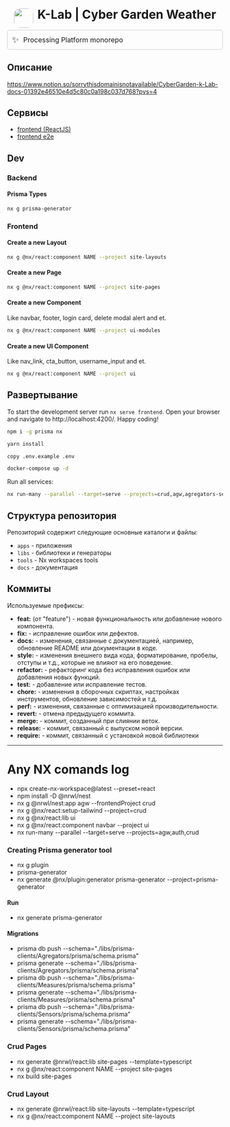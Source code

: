 <div style="display: flex; flex-direction: row; align-items: center; justify-content: center;">  
  <img style="border-radius: 1em; align-self: center;" src="https://git.djft.ru/avatars/9f5343fc9d97fdb7f08afabf3c472334?size=420" width="45">  
  <h1 style="text-align: center; margin-left: 10px; margin-top: 2px;">K-Lab | Cyber Garden Weather</h1>  
</div>  



<div style="display: flex; align-items: center; border: 1px solid #ccc; padding: 10px; border-radius: 5px;">  
  <span style="font-size: 20px; margin-right: 10px;">✨</span>  
  <span style="font-size: 16px;">  
  Processing Platform monorepo  
  </span>  
</div>  


## Описание
https://www.notion.so/sorrythisdomainisnotavailable/CyberGarden-k-Lab-docs-01392e46510e4d5c80c0a198c037d768?pvs=4



## Сервисы
- [frontend (ReactJS)](/apps/crud)
- [frontend e2e](/apps/crud-e2e)

## Dev
### Backend
#### Prisma Types
```bash  
nx g prisma-generator
```  
  
### Frontend  
#### Create a new Layout  
```bash  
nx g @nx/react:component NAME --project site-layouts
```  
#### Create a new Page  
```bash  
nx g @nx/react:component NAME --project site-pages
```  
#### Create a new Component  
Like navbar, footer, login card, delete modal alert and et.  
```bash  
nx g @nx/react:component NAME --project ui-modules
```  
#### Create a new UI Component  
Like nav_link, cta_button, username_input and et.  
```bash  
nx g @nx/react:component NAME --project ui
```  
  
  
## Развертывание  
  
To start the development server run `nx serve frontend`. Open your browser and navigate to http://localhost:4200/. Happy coding!  
```bash  
npm i -g prisma nx
```  
  
```bash  
yarn install
```  
  
```bash  
copy .env.example .env
```  
  
```bash  
docker-compose up -d
```
  
Run all services:  
```bash  
nx run-many --parallel --target=serve --projects=crud,agw,agregators-service,measures-service,sensors-service
```   


## Структура репозитория
Репозиторий содержит следующие основные каталоги и файлы:
- `apps` - приложения
- `libs` - библиотеки и генераторы
- `tools` - Nx workspaces tools
- `docs` - документация


## Коммиты
Используемые префиксы:
- **feat:** (от "feature") - новая функциональность или добавление нового компонента.
- **fix:** - исправление ошибок или дефектов.
- **docs:** - изменения, связанные с документацией, например, обновление README или документации в коде.
- **style:** - изменения внешнего вида кода, форматирование, пробелы, отступы и т.д., которые не влияют на его поведение.
- **refactor:** - рефакторинг кода без исправления ошибок или добавления новых функций.
- **test:** - добавление или исправление тестов.
- **chore:** - изменения в сборочных скриптах, настройках инструментов, обновление зависимостей и т.д.
- **perf:** - изменения, связанные с оптимизацией производительности.
- **revert:** - отмена предыдущего коммита.
- **merge:** - коммит, созданный при слиянии веток.
- **release:** - коммит, связанный с выпуском новой версии.
- **require:** - коммит, связанный с установкой новой библиотеки
---  
# Any NX comands log
- npx create-nx-workspace@latest --preset=react
- npm install -D @nrwl/nest
- nx g @nrwl/nest:app agw --frontendProject crud
- nx g @nx/react:setup-tailwind --project=crud
- nx g @nx/react:lib ui
- nx g @nx/react:component navbar --project ui
- nx run-many --parallel --target=serve --projects=agw,auth,crud
### Creating Prisma generator tool
- nx g plugin
- prisma-generator
- nx generate @nx/plugin:generator prisma-generator --project=prisma-generator
#### Run
- nx generate prisma-generator
#### Migrations
- prisma db push --schema="./libs/prisma-clients/Agregators/prisma/schema.prisma"
- prisma generate --schema="./libs/prisma-clients/Agregators/prisma/schema.prisma"
- prisma db push --schema="./libs/prisma-clients/Measures/prisma/schema.prisma"
- prisma generate --schema="./libs/prisma-clients/Measures/prisma/schema.prisma"
- prisma db push --schema="./libs/prisma-clients/Sensors/prisma/schema.prisma"
- prisma generate --schema="./libs/prisma-clients/Sensors/prisma/schema.prisma"
### Crud Pages
- nx generate @nrwl/react:lib site-pages --template=typescript
- nx g @nx/react:component NAME --project site-pages
- nx build site-pages
### Crud Layout
- nx generate @nrwl/react:lib site-layouts --template=typescript
- nx g @nx/react:component NAME --project site-layouts
